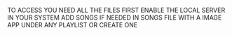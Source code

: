 TO ACCESS YOU NEED ALL THE FILES
FIRST ENABLE THE LOCAL SERVER IN YOUR SYSTEM 
ADD SONGS IF NEEDED IN SONGS FILE WITH A IMAGE APP UNDER ANY PLAYLIST OR CREATE ONE
